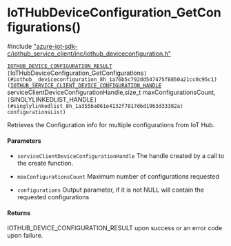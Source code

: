 # IoTHubDeviceConfiguration_GetConfigurations()

\#include ["azure-iot-sdk-c/iothub_service_client/inc/iothub_deviceconfiguration.h"](../iot-c-ref-iothub-deviceconfiguration-h.md)  

[`IOTHUB_DEVICE_CONFIGURATION_RESULT`](#iothub__deviceconfiguration_8h_1ac7d4e5e1c224c46fc993541e145b59d6) `[`IoTHubDeviceConfiguration_GetConfigurations`](#iothub__deviceconfiguration_8h_1a76b5c792dd547475f8850a21cc0c95c1)(`[`IOTHUB_SERVICE_CLIENT_DEVICE_CONFIGURATION_HANDLE`](#iothub__deviceconfiguration_8h_1a6b6d0ee5e70f65ee692e420e50ef805c) serviceClientDeviceConfigurationHandle,size_t maxConfigurationsCount,`[`SINGLYLINKEDLIST_HANDLE`](#singlylinkedlist_8h_1a355ba061e4132f7817d6d1963d33382a) configurationsList)`

Retrieves the Configuration info for multiple configurations from IoT Hub.

#### Parameters
* `serviceClientDeviceConfigurationHandle` The handle created by a call to the create function. 

* `maxConfigurationsCount` Maximum number of configurations requested 

* `configurations` Output parameter, if it is not NULL will contain the requested configurations

#### Returns
IOTHUB_DEVICE_CONFIGURATION_RESULT upon success or an error code upon failure.

